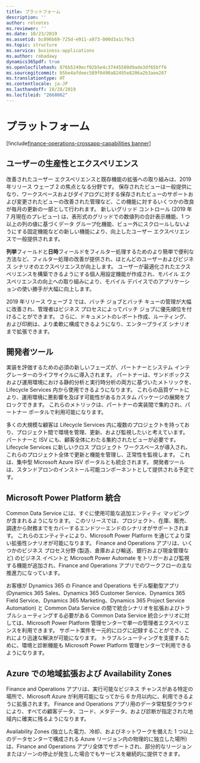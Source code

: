 ```yaml
---
title: プラットフォーム
description: ''
author: relnotes
ms.reviewer: ''
ms.date: 10/23/2019
ms.assetid: bc096b69-725d-e911-a973-000d3a1c79c5
ms.topic: structure
ms.service: business-applications
ms.author: robadawy
dynamics365pdf: true
ms.openlocfilehash: 876b5249ecf02b5e4c37445580d9ade3df65bff6
ms.sourcegitcommit: b5be4afdeec589f0490a82495e8206a2b3aee287
ms.translationtype: HT
ms.contentlocale: ja-JP
ms.lasthandoff: 10/28/2019
ms.locfileid: "2668062"
---
```

# <a name="platform"></a>プラットフォーム

[!include[finance-operations-crossapp-capabilities banner](../includes/finance-operations-crossapp-capabilities.md)]

<!--structure start-->
## <a name="user-productivity-and-experiences"></a>ユーザーの生産性とエクスペリエンス
改善されたユーザー エクスペリエンスと既存機能の拡張への取り組みは、2019 年リリース ウェーブ 2 の焦点となる分野です。 保存されたビューは一般提供になり、ワークスペースおよびダイアログに対する保存されたビューのサポートおよび変更されたビューの改善された管理など、この機能に対するいくつかの改良が毎月の更新の一部として行われます。 新しいグリッド コントロール (2019 年 7 月現在のプレビュー) は、表形式のグリッドでの数値列の合計表示機能、1 つ以上の列の値に基づくデータ グループ化機能、ビュー外にスクロールしないようにする固定機能などの新しい機能により、向上したユーザー エクスペリエンスで一般提供されます。

**列挙**フィールドと**日時**フィールドをフィルター処理するためのより簡単で便利な方法など、フィルター処理の改善が提供され、ほとんどのユーザーおよびビジネス シナリオのエクスペリエンスが向上します。 ユーザーが最適化されたエクスペリエンスを構築できるようにする個人用設定機能が作成され、モバイル エクスペリエンスの向上への取り組みにより、モバイル デバイスでのアプリケーションの使い勝手が大幅に向上します。

2019 年リリース ウェーブ 2 では、バッチ ジョブとバッチ キューの管理が大幅に改善され、管理者はビジネス プロセスによってバッチ ジョブに優先順位を付けることができます。 さらに、ドキュメントのレポート作成、ルーティング、および印刷は、より柔軟に構成できるようになり、エンタープライズ シナリオまで拡張できます。

## <a name="developer-tools"></a>開発者ツール
実装を評価するための必須の新しいフェーズが、パートナーとシステム インテグレーターのライフサイクルに導入されます。 パートナーは、サンドボックスおよび運用環境における静的分析と実行時分析の両方に基づいたメトリックを、Lifecycle Services 内から使用できるようになります。 これらの品質ゲートにより、運用環境に悪影響を及ぼす可能性があるカスタム パッケージの展開をブロックできます。 これらのメトリックは、パートナーの実装間で集約され、パートナー ポータルで利用可能になります。

多くの大規模な顧客は Lifecycle Services 内に複数のプロジェクトを持っており、プロジェクト間で環境を管理、更新、および監視したいと考えています。 パートナーと ISV にも、顧客全体にわたる集約されたビューが必要です。 Lifecycle Services に新しいクロス プロジェクト ワークスペースが導入され、これらのプロジェクト全体で更新と機能を管理し、正常性を監視します。 これは、集中型 Microsoft Azure ISV ポータルとも統合されます。 開発者ツールは、スタンドアロンのインストール可能コンポーネントとして提供される予定です。

## <a name="microsoft-power-platform-integration"></a>Microsoft Power Platform 統合
Common Data Service には、すぐに使用可能な追加エンティティ マッピングが含まれるようになります。 このリリースでは、プロジェクト、在庫、販売、調達から財務までをカバーするエンドツーエンドのシナリオがサポートされます。 これらのエンティティにより、Microsoft Power Platform を通じてより深い拡張性シナリオが可能になります。 Finance and Operations アプリは、いくつかのビジネス プロセス分野 (製造、倉庫および輸送、銀行および現金管理など) のビジネス イベントと Microsoft Power Automate をトリガーおよび監視する機能が追加され、Finance and Operations アプリでのワークフローの主な推進力になっています。


お客様が Dynamics 365 の Finance and Operations モデル駆動型アプリ (Dynamics 365 Sales、Dynamics 365 Customer Service、Dynamics 365 Field Service、Dynamics 365 Marketing、Dynamics 365 Project Service Automation) と Common Data Service の間で統合シナリオを拡張およびトラブルシューティングする必要がある Common Data Service 統合シナリオに対しては、Microsoft Power Platform 管理センターで単一の管理者エクスペリエンスを利用できます。 サポート案件を一元的にログに記録することができ、これにより迅速な解決が可能になります。 トラブルシューティングを支援するために、環境と診断機能も Microsoft Power Platform 管理センターで利用できるようになります。

## <a name="geo-expansion-and-availability-zones-in-azure"></a>Azure での地域拡張および Availability Zones
Finance and Operations アプリは、実行可能なビジネス チャンスがある特定の場所で、Microsoft Azure が利用可能になってから 6 か月以内に、利用できるように拡張されます。 Finance and Operations アプリ用のデータ常駐型クラウドにより、すべての顧客データ、コード、メタデータ、および診断が指定された地域内に確実に残るようになります。 

Availability Zones (独立した電力、冷却、およびネットワークを備えた 1 つ以上のデータセンターで構成される Azure リージョン内の物理的に独立した場所) は、Finance and Operations アプリ全体でサポートされ、部分的なリージョンまたはゾーンの停止が発生した場合でもサービスを継続的に提供できます。
<!--structure end-->



